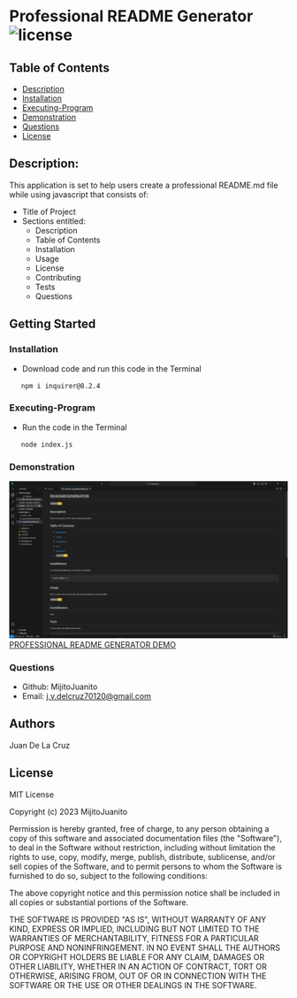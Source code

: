 # Professional README Generator  ![license](https://img.shields.io/badge/license-MIT-green)

## Table of Contents
  * [Description](#description)
  * [Installation](#installation)
  * [Executing-Program](###Executing-Program)
  * [Demonstration](###Demonstration)
  * [Questions](#questions)
  * [License](#license)
  


## Description:
   This application is set to help users create a professional README.md file while using javascript that consists of:
   
   * Title of Project
   * Sections entitled:
      * Description
      * Table of Contents
      * Installation
      * Usage
      * License 
      * Contributing
      * Tests
      * Questions


## Getting Started

### Installation
*  Download code and run this code in the Terminal
```
   npm i inquirer@8.2.4
```

### Executing-Program

* Run the code in the Terminal
```
   node index.js
```
### Demonstration

![Demo of PROFESSIONAL README GENERATOR ](./Assets/utils/READMEDEMO.jpg)
[PROFESSIONAL README GENERATOR DEMO](https://drive.google.com/file/d/1m5WFLz1Ju5vf7TEHp7QnBUztx9HAdoUy/view)




### Questions
* Github: MijitoJuanito
* Email: j.v.delcruz70120@gmail.com


## Authors


Juan De La Cruz  



## License

MIT License

Copyright (c) 2023 MijitoJuanito

Permission is hereby granted, free of charge, to any person obtaining a copy
of this software and associated documentation files (the "Software"), to deal
in the Software without restriction, including without limitation the rights
to use, copy, modify, merge, publish, distribute, sublicense, and/or sell
copies of the Software, and to permit persons to whom the Software is
furnished to do so, subject to the following conditions:

The above copyright notice and this permission notice shall be included in all
copies or substantial portions of the Software.

THE SOFTWARE IS PROVIDED "AS IS", WITHOUT WARRANTY OF ANY KIND, EXPRESS OR
IMPLIED, INCLUDING BUT NOT LIMITED TO THE WARRANTIES OF MERCHANTABILITY,
FITNESS FOR A PARTICULAR PURPOSE AND NONINFRINGEMENT. IN NO EVENT SHALL THE
AUTHORS OR COPYRIGHT HOLDERS BE LIABLE FOR ANY CLAIM, DAMAGES OR OTHER
LIABILITY, WHETHER IN AN ACTION OF CONTRACT, TORT OR OTHERWISE, ARISING FROM,
OUT OF OR IN CONNECTION WITH THE SOFTWARE OR THE USE OR OTHER DEALINGS IN THE
SOFTWARE.





